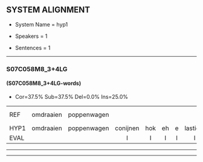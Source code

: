 
## SYSTEM ALIGNMENT

- System Name = hyp1

- Speakers = 1

- Sentences = 1

---

### S07C058M8_3+4LG

#### (S07C058M8_3+4LG-words)

- Cor=37.5%	Sub=37.5%	Del=0.0%	Ins=25.0%

|  |  |  |  |  |  |  |  |  |  |  |  |  |  |  |  |  |  |  |  |  |  |  |  |  |  |  |  |  |  |  |  |  |  |  |  |  |  |  |  |  |  |  |  |  |  |  |  |  |  |  |  |  |  |  |  |  |
|:--- |:---:|:---:|:---:|:---:|:---:|:---:|:---:|:---:|:---:|:---:|:---:|:---:|:---:|:---:|:---:|:---:|:---:|:---:|:---:|:---:|:---:|:---:|:---:|:---:|:---:|:---:|:---:|:---:|:---:|:---:|:---:|:---:|:---:|:---:|:---:|:---:|:---:|:---:|:---:|:---:|:---:|:---:|:---:|:---:|:---:|:---:|:---:|:---:|:---:|:---:|:---:|:---:|:---:|:---:|:---:|:---:|
| REF | omdraaien | poppenwagen |  |  |  |  |  |  |  |  | konijnenhok | elastiekje | elastiekje | ruziemaken | teddybeer | dierentuin | paddenstoelen | verstoppertje | wasmachine | fototoestel |  |  | toiletpapier | vrachtwagen | vrachtwagen | buurmannen | vogelkooi | olifant | schommelen |  | iedereen | schoenenwinkel*(schoenwinkel) | knutselen | ophangen | verjaardag | sprookjesboek |  |  | tandenborstel | lucifer | slaapkamer | achterdeur |  | ziekenhuis | nieuwsgierig | afblijven | kabouter | washandje | sneeuwwitje | goeiendag | vakantie | limonade | autorijden | eindelijk | familie | chocolade |
| HYP1 | omdraaien | poppenwagen | conijnen | hok | eh | e | lastiqja | ruzie | maken | dat | die | weer | dieren | taan | padden | stoelen | vorstopbort | ja | wasmachine | fototoestel | tohal | ut | papier | vra | vrachtwagen | buurmannen | vogokooi | onifant | schommelen | ireen | schoenwinkel | knut | zulln | ophangen | verjaardag | sprookjesboek | dan | de | borstel | lucifer | slaapkamer | achterdeur | ziek | inhuis | nieuwsgierig | afblijven | kaboter | wasandje | sneewietje | goeiendag | vakantie | limonade | autorijden | eindelijk | familie | chocolada |
| EVAL |  |  | I | I | I | I | I | I | I | I | S | S | S | S | S | S | S | S |  |  | I | I | S | S |  |  | S | S |  | I | S | S | S |  |  |  | I | I | S |  |  |  | I | S |  |  | S | S | S |  |  |  |  |  |  | S |
---

---
